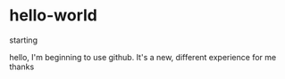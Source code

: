 # hello-world
starting

hello, I'm beginning to use github.  It's a new, different experience for me
thanks
